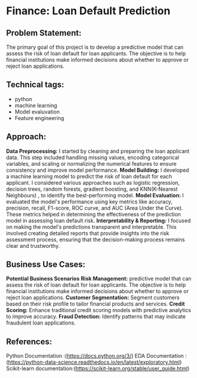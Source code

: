 # Finance: Loan Default Prediction
## Problem Statement:
The primary goal of this project is to develop a predictive model that can assess the risk of loan default for loan applicants. The objective is to help financial institutions make informed decisions about whether to approve or reject loan applications.
## Technical tags:
* python
* machine learning
* Model evaluvation
* Feature engineering
  
## Approach:
**Data Preprocessing:** I started by cleaning and preparing the loan applicant data. This step included handling missing values, encoding categorical variables, and scaling or normalizing the numerical features to ensure consistency and improve model performance.
**Model Building:** I developed a machine learning model to predict the risk of loan default for each applicant. I considered various approaches such as logistic regression, decision trees, random forests, gradient boosting, and KNN(K-Nearest Neighbours) , to identify the best-performing model.
**Model Evaluation:** I evaluated the model's performance using key metrics like accuracy, precision, recall, F1-score, ROC curve, and AUC (Area Under the Curve). These metrics helped in determining the effectiveness of the prediction model in assessing loan default risk.
**Interpretability & Reporting:** I focused on making the model's predictions transparent and interpretable. This involved creating detailed reports that provide insights into the risk assessment process, ensuring that the decision-making process remains clear and trustworthy.

## Business Use Cases:
**Potential Business Scenarios**
**Risk Management:** predictive model that can assess the risk of loan default for loan applicants. The objective is to help financial institutions make informed decisions about whether to approve or reject loan applications.
**Customer Segmentation:** Segment customers based on their risk profile to tailor financial products and services.
**Credit Scoring:** Enhance traditional credit scoring models with predictive analytics to improve accuracy.
**Fraud Detection:** Identify patterns that may indicate fraudulent loan applications.

## References:
Python Documentation :(https://docs.python.org/3/)
EDA Documentation :(https://python-data-science.readthedocs.io/en/latest/exploratory.html)
Scikit-learn documentation:(https://scikit-learn.org/stable/user_guide.html)




